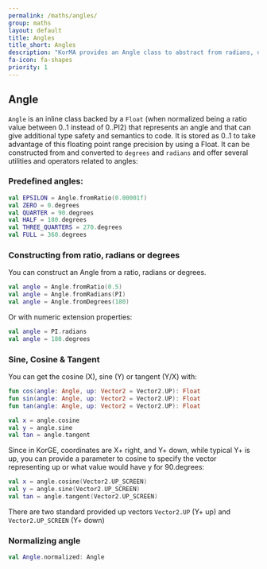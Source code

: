 ```yaml
---
permalink: /maths/angles/
group: maths
layout: default
title: Angles
title_short: Angles
description: "KorMA provides an Angle class to abstract from radians, degrees or ratios"
fa-icon: fa-shapes
priority: 1
---
```


## Angle

`Angle` is an inline class backed by a `Float` (when normalized being a ratio value between 0..1 instead of 0..PI2)
that represents an angle and that can give additional type safety and semantics to code.
It is stored as 0..1 to take advantage of this floating point range precision by using a Float.
It can be constructed from and converted to `degrees` and `radians` and offer several
utilities and operators related to angles:

### Predefined angles:

```kotlin
val EPSILON = Angle.fromRatio(0.00001f)
val ZERO = 0.degrees
val QUARTER = 90.degrees
val HALF = 180.degrees
val THREE_QUARTERS = 270.degrees
val FULL = 360.degrees
```

### Constructing from ratio, radians or degrees

You can construct an Angle from a ratio, radians or degrees.

```kotlin
val angle = Angle.fromRatio(0.5)
val angle = Angle.fromRadians(PI)
val angle = Angle.fromDegrees(180)
```

Or with numeric extension properties:

```kotlin
val angle = PI.radians
val angle = 180.degrees
```

### Sine, Cosine & Tangent 

You can get the cosine (X), sine (Y) or tangent (Y/X) with:

```kotlin
fun cos(angle: Angle, up: Vector2 = Vector2.UP): Float
fun sin(angle: Angle, up: Vector2 = Vector2.UP): Float
fun tan(angle: Angle, up: Vector2 = Vector2.UP): Float
```

```kotlin
val x = angle.cosine
val y = angle.sine
val tan = angle.tangent
```

Since in KorGE, coordinates are X+ right, and Y+ down, while typical Y+ is up, you can provide a parameter to cosine to specify
the vector representing up or what value would have y for 90.degrees:

```kotlin
val x = angle.cosine(Vector2.UP_SCREEN)
val y = angle.sine(Vector2.UP_SCREEN)
val tan = angle.tangent(Vector2.UP_SCREEN)
```

There are two standard provided up vectors `Vector2.UP` (Y+ up) and `Vector2.UP_SCREEN` (Y+ down)

### Normalizing angle

```kotlin
val Angle.normalized: Angle
```
